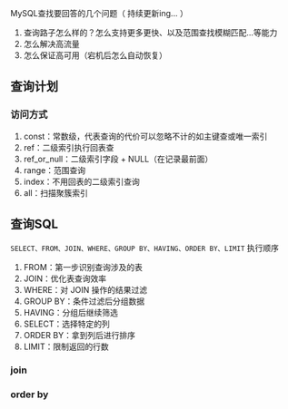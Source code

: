 
MySQL查找要回答的几个问题（ 持续更新ing... ）
1.  查询路子怎么样的？怎么支持更多更快、以及范围查找模糊匹配...等能力
2.  怎么解决高流量
3.  怎么保证高可用（宕机后怎么自动恢复）

## 查询计划
### 访问方式
1. const：常数级，代表查询的代价可以忽略不计的如主键查或唯一索引
2. ref：二级索引执行回表查
3. ref_or_null：二级索引字段 + NULL（在记录最前面）
4. range：范围查询
5. index：不用回表的二级索引查询
6. all：扫描聚簇索引

## 查询SQL

`SELECT、FROM、JOIN、WHERE、GROUP BY、HAVING、ORDER BY、LIMIT` 执行顺序
1. FROM：第一步识别查询涉及的表
2. JOIN：优化表查询效率
3.  WHERE：对 JOIN 操作的结果过滤
4.  GROUP BY：条件过滤后分组数据
5.  HAVING：分组后继续筛选
6.  SELECT：选择特定的列
7.  ORDER BY：拿到列后进行排序
8.  LIMIT：限制返回的行数


### join


### order by



